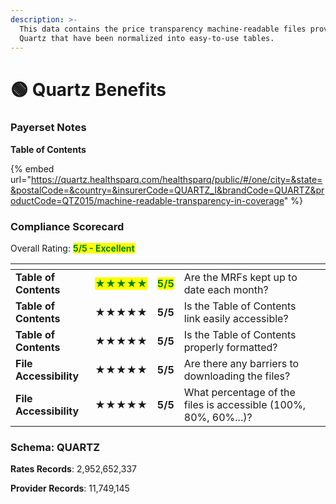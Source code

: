 ```yaml
---
description: >-
  This data contains the price transparency machine-readable files provided by
  Quartz that have been normalized into easy-to-use tables.
---
```


# 🟢 Quartz Benefits

### Payerset Notes

**Table of Contents**

{% embed url="https://quartz.healthsparq.com/healthsparq/public/#/one/city=&state=&postalCode=&country=&insurerCode=QUARTZ_I&brandCode=QUARTZ&productCode=QTZ015/machine-readable-transparency-in-coverage" %}

### Compliance Scorecard

Overall Rating: <mark style="color:green;">**5/5 - Excellent**</mark>

<table data-view="cards"><thead><tr><th></th><th></th><th></th><th></th><th data-hidden data-card-cover data-type="files"></th></tr></thead><tbody><tr><td><strong>Table of Contents</strong></td><td><mark style="color:green;"><strong>★★★★★</strong></mark></td><td><mark style="color:green;"><strong>5/5</strong></mark></td><td>Are the MRFs kept up to date each month?</td><td></td></tr><tr><td><strong>Table of Contents</strong></td><td><strong>★★★★★</strong></td><td><strong>5/5</strong></td><td>Is the Table of Contents link easily accessible?</td><td></td></tr><tr><td><strong>Table of Contents</strong></td><td><strong>★★★★★</strong></td><td><strong>5/5</strong></td><td>Is the Table of Contents properly formatted?</td><td></td></tr><tr><td><strong>File Accessibility</strong></td><td><strong>★★★★★</strong></td><td><strong>5/5</strong></td><td>Are there any barriers to downloading the files?</td><td></td></tr><tr><td><strong>File Accessibility</strong></td><td><strong>★★★★★</strong></td><td><strong>5/5</strong></td><td>What percentage of the files is accessible (100%, 80%, 60%...)?</td><td></td></tr></tbody></table>

### Schema: QUARTZ

**Rates Records**: 2,952,652,337

**Provider Records**: 11,749,145

